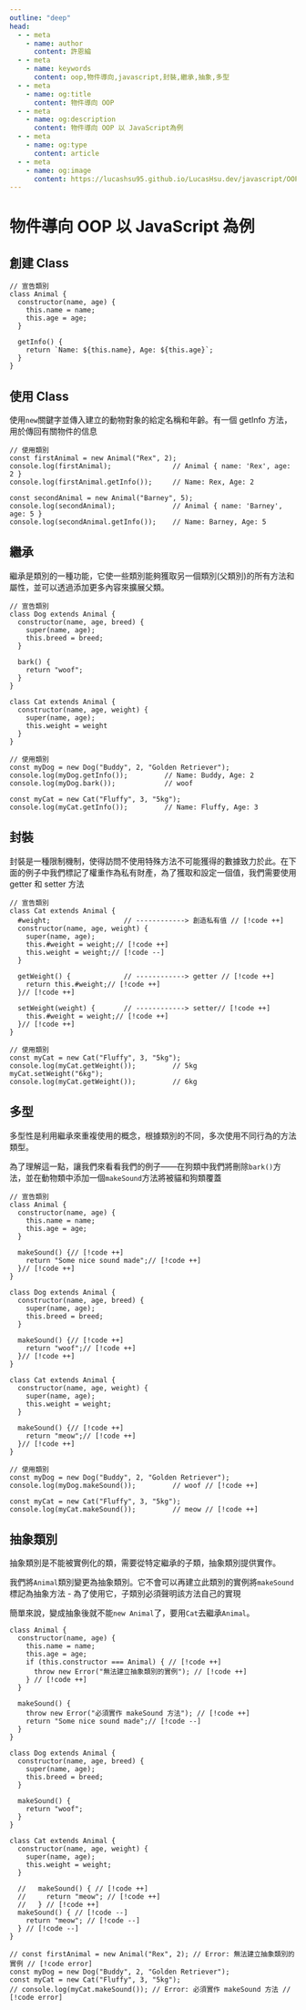 ```yaml
---
outline: "deep"
head:
  - - meta
    - name: author
      content: 許恩綸
  - - meta
    - name: keywords
      content: oop,物件導向,javascript,封裝,繼承,抽象,多型
  - - meta
    - name: og:title
      content: 物件導向 OOP
  - - meta
    - name: og:description
      content: 物件導向 OOP 以 JavaScript為例
  - - meta
    - name: og:type
      content: article
  - - meta
    - name: og:image
      content: https://lucashsu95.github.io/LucasHsu.dev/javascript/OOP.html
---
```


# 物件導向 OOP 以 JavaScript 為例

## 創建 Class

```js:line-numbers
// 宣告類別
class Animal {
  constructor(name, age) {
    this.name = name;
    this.age = age;
  }

  getInfo() {
    return `Name: ${this.name}, Age: ${this.age}`;
  }
}
```

## 使用 Class

使用`new`關鍵字並傳入建立的動物對象的給定名稱和年齡。有一個 getInfo 方法，用於傳回有關物件的信息

```js:line-numbers
// 使用類別
const firstAnimal = new Animal("Rex", 2);
console.log(firstAnimal);               // Animal { name: 'Rex', age: 2 }
console.log(firstAnimal.getInfo());     // Name: Rex, Age: 2

const secondAnimal = new Animal("Barney", 5);
console.log(secondAnimal);              // Animal { name: 'Barney', age: 5 }
console.log(secondAnimal.getInfo());    // Name: Barney, Age: 5
```

## 繼承

繼承是類別的一種功能，它使一些類別能夠獲取另一個類別(父類別)的所有方法和屬性，並可以透過添加更多內容來擴展父類。

```js:line-numbers{2,13,20,24}
// 宣告類別
class Dog extends Animal {
  constructor(name, age, breed) {
    super(name, age);
    this.breed = breed;
  }

  bark() {
    return "woof";
  }
}

class Cat extends Animal {
  constructor(name, age, weight) {
    super(name, age);
    this.weight = weight
  }
}

// 使用類別
const myDog = new Dog("Buddy", 2, "Golden Retriever");
console.log(myDog.getInfo());         // Name: Buddy, Age: 2
console.log(myDog.bark());            // woof

const myCat = new Cat("Fluffy", 3, "5kg");
console.log(myCat.getInfo());         // Name: Fluffy, Age: 3
```

## 封裝

封裝是一種限制機制，使得訪問不使用特殊方法不可能獲得的數據致力於此。在下面的例子中我們標記了權重作為私有財產，為了獲取和設定一個值，我們需要使用 getter 和 setter 方法

```js:line-numbers{3,6,9,13}
// 宣告類別
class Cat extends Animal {
  #weight;                  // ------------> 創造私有值 // [!code ++]
  constructor(name, age, weight) {
    super(name, age);
    this.#weight = weight;// [!code ++]
    this.weight = weight;// [!code --]
  }

  getWeight() {             // ------------> getter // [!code ++]
    return this.#weight;// [!code ++]
  }// [!code ++]

  setWeight(weight) {       // ------------> setter// [!code ++]
    this.#weight = weight;// [!code ++]
  }// [!code ++]
}

// 使用類別
const myCat = new Cat("Fluffy", 3, "5kg");
console.log(myCat.getWeight());         // 5kg
myCat.setWeight("6kg");
console.log(myCat.getWeight());         // 6kg
```

## 多型

多型性是利用繼承來重複使用的概念，根據類別的不同，多次使用不同行為的方法類型。

為了理解這一點，讓我們來看看我們的例子——在狗類中我們將刪除`bark()`方法，並在動物類中添加一個`makeSound`方法將被貓和狗類覆蓋

```js:line-numbers
// 宣告類別
class Animal {
  constructor(name, age) {
    this.name = name;
    this.age = age;
  }

  makeSound() {// [!code ++]
    return "Some nice sound made";// [!code ++]
  }// [!code ++]
}

class Dog extends Animal {
  constructor(name, age, breed) {
    super(name, age);
    this.breed = breed;
  }

  makeSound() {// [!code ++]
    return "woof";// [!code ++]
  }// [!code ++]
}

class Cat extends Animal {
  constructor(name, age, weight) {
    super(name, age);
    this.weight = weight;
  }

  makeSound() {// [!code ++]
    return "meow";// [!code ++]
  }// [!code ++]
}

// 使用類別
const myDog = new Dog("Buddy", 2, "Golden Retriever");
console.log(myDog.makeSound());         // woof // [!code ++]

const myCat = new Cat("Fluffy", 3, "5kg");
console.log(myCat.makeSound());         // meow // [!code ++]
```

## 抽象類別

抽象類別是不能被實例化的類，需要從特定繼承的子類，抽象類別提供實作。

我們將`Animal`類別變更為抽象類別。它不會可以再建立此類別的實例將`makeSound`標記為抽象方法 - 為了使用它，子類別必須聲明該方法自己的實現

簡單來說，變成抽象後就不能`new Animal`了，要用`Cat`去繼承`Animal`。

```js:line-numbers
class Animal {
  constructor(name, age) {
    this.name = name;
    this.age = age;
    if (this.constructor === Animal) { // [!code ++]
      throw new Error("無法建立抽象類別的實例"); // [!code ++]
    } // [!code ++]
  }

  makeSound() {
    throw new Error("必須實作 makeSound 方法"); // [!code ++]
    return "Some nice sound made";// [!code --]
  }
}

class Dog extends Animal {
  constructor(name, age, breed) {
    super(name, age);
    this.breed = breed;
  }

  makeSound() {
    return "woof";
  }
}

class Cat extends Animal {
  constructor(name, age, weight) {
    super(name, age);
    this.weight = weight;
  }

  //   makeSound() { // [!code ++]
  //     return "meow"; // [!code ++]
  //   } // [!code ++]
  makeSound() { // [!code --]
    return "meow"; // [!code --]
  } // [!code --]
}

// const firstAnimal = new Animal("Rex", 2); // Error: 無法建立抽象類別的實例 // [!code error]
const myDog = new Dog("Buddy", 2, "Golden Retriever");
const myCat = new Cat("Fluffy", 3, "5kg");
// console.log(myCat.makeSound()); // Error: 必須實作 makeSound 方法 // [!code error]
```
